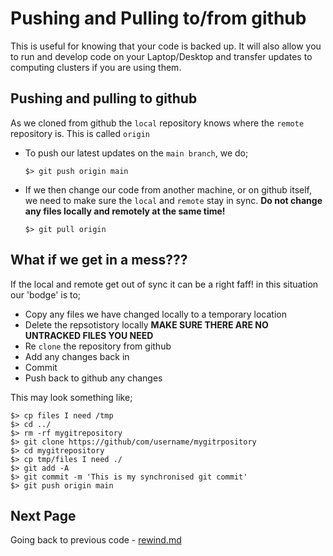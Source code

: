 # Pushing and Pulling to/from github

This is useful for knowing that your code is backed up. It will also allow you
to run and develop code on your Laptop/Desktop and transfer updates to
computing clusters if you are using them.


## Pushing and pulling to github
As we cloned from github the `local` repository knows where the `remote`
repository is. This is called `origin`

* To push our latest updates on the `main branch`, we do;
    ```shell
    $> git push origin main
    ```

* If we then change our code from another machine, or on github itself, we need
to make sure the `local` and `remote` stay in sync. **Do not change any
files locally and remotely at the same time!**
    ```shell
    $> git pull origin
    ```

## What if we get in a mess???
If the local and remote get out of sync it can be a right faff! in this
situation our 'bodge' is to;
* Copy any files we have changed locally to a temporary location
* Delete the repsotistory locally **MAKE SURE THERE ARE NO UNTRACKED FILES YOU NEED**
* Re `clone` the repository from github
* Add any changes back in
* Commit
* Push back to github any changes

This may look something like;
```shell
$> cp files I need /tmp
$> cd ../
$> rm -rf mygitrepository
$> git clone https://github/com/username/mygitrpository
$> cd mygitrepository
$> cp tmp/files I need ./
$> git add -A
$> git commit -m 'This is my synchronised git commit'
$> git push origin main
```


## Next Page
Going back to previous code - [rewind.md](rewind.md)
